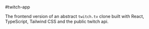 #twitch-app

The frontend version of an abstract `twitch.tv` clone built with React, TypeScript, Tailwind CSS and the public twitch api.
